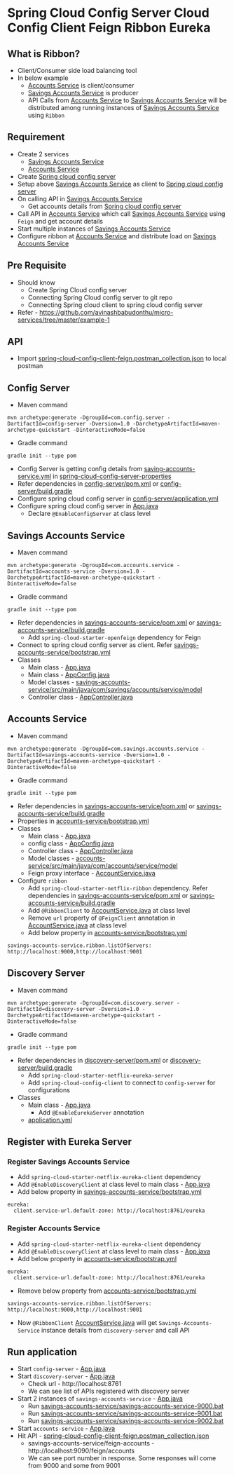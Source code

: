 # Spring Cloud Config Server Cloud Config Client Feign Ribbon Eureka 

## What is Ribbon?
* Client/Consumer side load balancing tool
* In below example
	* [Accounts Service](accounts-service) is client/consumer
	* [Savings Accounts Service](savings-accounts-service) is producer
	* API Calls from [Accounts Service](accounts-service) to [Savings Accounts Service](savings-accounts-service) will be distributed among running instances of [Savings Accounts Service](savings-accounts-service) using `Ribbon`

## Requirement
* Create 2 services
	* [Savings Accounts Service](savings-accounts-service)
	* [Accounts Service](accounts-service)
* Create [Spring cloud config server](config-server)
* Setup above [Savings Accounts Service](savings-accounts-service) as client to [Spring cloud config server](config-server)
* On calling API in [Savings Accounts Service](savings-accounts-service)
	* Get accounts details from [Spring cloud config server](config-server)
* Call API in [Accounts Service](accounts-service) which call [Savings Accounts Service](savings-accounts-service) using `Feign` and get account details
* Start multiple instances of [Savings Accounts Service](savings-accounts-service)
* Configure ribbon at [Accounts Service](accounts-service) and distribute load on [Savings Accounts Service](savings-accounts-service)

## Pre Requisite
* Should know 
	* Create Spring Cloud config server
	* Connecting Spring Cloud config server to git repo
	* Connecting Spring cloud client to spring cloud config server
* Refer - https://github.com/avinashbabudonthu/micro-services/tree/master/example-1

## API
* Import [spring-cloud-config-client-feign.postman_collection.json](files/spring-cloud-config-client-feign.postman_collection.json) to local postman

## Config Server
* Maven command
```
mvn archetype:generate -DgroupId=com.config.server -DartifactId=config-server -Dversion=1.0 -DarchetypeArtifactId=maven-archetype-quickstart -DinteractiveMode=false
```
* Gradle command
```
gradle init --type pom
```
* Config Server is getting config details from [saving-accounts-service.yml](https://github.com/avinashbabudonthu/spring-cloud-config-server-properties/blob/master/savings-accounts-service.yml) in [spring-cloud-config-server-properties](https://github.com/avinashbabudonthu/spring-cloud-config-server-properties)
* Refer dependencies in [config-server/pom.xml](config-server/pom.xml) or [config-server/build.gradle](config-server/build.gradle)
* Configure spring cloud config server in [config-server/application.yml](config-server/src/main/resources/application.yml)
* Configure spring cloud config server in [App.java](config-server/src/main/java/com/config/server/App.java)
	* Declare `@EnableConfigServer` at class level


## Savings Accounts Service
* Maven command
```
mvn archetype:generate -DgroupId=com.accounts.service -DartifactId=accounts-service -Dversion=1.0 -DarchetypeArtifactId=maven-archetype-quickstart -DinteractiveMode=false
```
* Gradle command
```
gradle init --type pom
```
* Refer dependencies in [savings-accounts-service/pom.xml](savings-accounts-service/pom.xml) or [savings-accounts-service/build.gradle](savings-accounts-service/build.gradle)
	* Add `spring-cloud-starter-openfeign` dependency for Feign
* Connect to spring cloud config server as client. Refer [savings-accounts-service/bootstrap.yml](savings-accounts-service/src/main/resources/bootstrap.yml)
* Classes
	* Main class - [App.java](savings-accounts-service/src/main/java/com/savings/accounts/service/App.java)
	* Main class - [AppConfig.java](savings-accounts-service/src/main/java/com/savings/accounts/service/config/AppConfig.java)
	* Model classes - [savings-accounts-service/src/main/java/com/savings/accounts/service/model](savings-accounts-service/src/main/java/com/savings/accounts/service/model)
	* Controller class - [AppController.java](savings-accounts-service/src/main/java/com/savings/accounts/service/controller/AppController.java)

## Accounts Service
* Maven command
```
mvn archetype:generate -DgroupId=com.savings.accounts.service -DartifactId=savings-accounts-service -Dversion=1.0 -DarchetypeArtifactId=maven-archetype-quickstart -DinteractiveMode=false
```
* Gradle command
```
gradle init --type pom
```
* Refer dependencies in [savings-accounts-service/pom.xml](savings-accounts-service/pom.xml) or [savings-accounts-service/build.gradle](savings-accounts-service/build.gradle)
* Properties in [accounts-service/bootstrap.yml](accounts-service/src/main/resources/bootstrap.yml)
* Classes
	* Main class - [App.java](accounts-service/src/main/java/com/accounts/service/App.java)
	* config class - [AppConfig.java](accounts-service/src/main/java/com/accounts/service/config/AppConfig.java)
	* Controller class - [AppController.java](accounts-service/src/main/java/com/accounts/service/controller/AppController.java)
	* Model classes - [accounts-service/src/main/java/com/accounts/service/model](accounts-service/src/main/java/com/accounts/service/model)
	* Feign proxy interface - [AccountService.java](accounts-service/src/main/java/com/savings/accounts/service/rest/clients/AccountService.java)
* Configure `ribbon`
	* Add `spring-cloud-starter-netflix-ribbon` dependency. Refer dependencies in [savings-accounts-service/pom.xml](savings-accounts-service/pom.xml) or [savings-accounts-service/build.gradle](savings-accounts-service/build.gradle)
	* Add `@RibbonClient` to [AccountService.java](accounts-service/src/main/java/com/savings/accounts/service/rest/clients/AccountService.java) at class level
	* Remove `url` property of `@FeignClient` annotation in [AccountService.java](accounts-service/src/main/java/com/savings/accounts/service/rest/clients/AccountService.java) at class level
	* Add below property in [accounts-service/bootstrap.yml](accounts-service/src/main/resources/bootstrap.yml)
```
savings-accounts-service.ribbon.listOfServers: http://localhost:9000,http://localhost:9001
```

## Discovery Server
* Maven command
```
mvn archetype:generate -DgroupId=com.discovery.server -DartifactId=discovery-server -Dversion=1.0 -DarchetypeArtifactId=maven-archetype-quickstart -DinteractiveMode=false
```
* Gradle command
```
gradle init --type pom
```
* Refer dependencies in [discovery-server/pom.xml](discovery-server/pom.xml) or [discovery-server/build.gradle](discovery-server/build.gradle)
	* Add `spring-cloud-starter-netflix-eureka-server`
	* Add `spring-cloud-config-client` to connect to `config-server` for configurations
* Classes
	* Main class - [App.java](discovery-server/src/main/java/com/discovery/server/App.java)
		* Add `@EnableEurekaServer` annotation
	* [application.yml](discovery-server/src/main/resources/application.yml)
	
## Register with Eureka Server
### Register Savings Accounts Service
* Add `spring-cloud-starter-netflix-eureka-client` dependency
* Add `@EnableDiscoveryClient` at class level to main class - [App.java](savings-accounts-service/src/main/java/com/savings/accounts/service/App.java)
* Add below property in [savings-accounts-service/bootstrap.yml](savings-accounts-service/src/main/resources/bootstrap.yml)
```
eureka:
  client.service-url.default-zone: http://localhost:8761/eureka
```
	
### Register Accounts Service
* Add `spring-cloud-starter-netflix-eureka-client` dependency
* Add `@EnableDiscoveryClient` at class level to main class - [App.java](accounts-service/src/main/java/com/accounts/service/App.java)
* Add below property in [accounts-service/bootstrap.yml](accounts-service/src/main/resources/bootstrap.yml)
```
eureka:
  client.service-url.default-zone: http://localhost:8761/eureka
```
* Remove below property from [accounts-service/bootstrap.yml](accounts-service/src/main/resources/bootstrap.yml)
```
savings-accounts-service.ribbon.listOfServers: http://localhost:9000,http://localhost:9001
```
* Now `@RibbonClient` [AccountService.java](accounts-service/src/main/java/com/savings/accounts/service/rest/clients/AccountService.java) will get `Savings-Accounts-Service` instance details from `discovery-server` and call API

## Run application
* Start `config-server` - [App.java](config-server/src/main/java/com/config/server/App.java)
* Start `discovery-server` - [App.java](discovery-server/src/main/java/com/discovery/server/App.java)
	* Check url - http://localhost:8761
	* We can see list of APIs registered with discovery server
* Start 2 instances of `savings-accounts-service` - [App.java](savings-accounts-service/src/main/java/com/savings/accounts/service/App.java)
	* Run [savings-accounts-service/savings-accounts-service-9000.bat](savings-accounts-service/savings-accounts-service-9000.bat)
	* Run [savings-accounts-service/savings-accounts-service-9001.bat](savings-accounts-service/savings-accounts-service-9001.bat)
	* Run [savings-accounts-service/savings-accounts-service-9002.bat](savings-accounts-service/savings-accounts-service-9002.bat)
* Start `accounts-service` - [App.java](accounts-service/src/main/java/com/accounts/service/App.java)
* Hit API - [spring-cloud-config-client-feign.postman_collection.json](files/spring-cloud-config-client-feign.postman_collection.json)
	* savings-accounts-service/feign-accounts - http://localhost:9090/feign/accounts
	* We can see port number in response. Some responses will come from 9000 and some from 9001